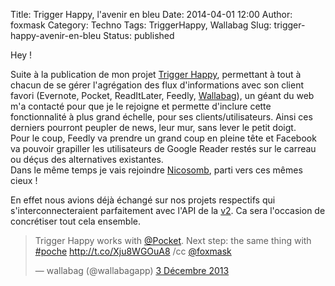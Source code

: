 Title: Trigger Happy, l'avenir en bleu
Date: 2014-04-01 12:00
Author: foxmask
Category: Techno
Tags: TriggerHappy, Wallabag
Slug: trigger-happy-avenir-en-bleu
Status: published

Hey !

Suite à la publication de mon projet [Trigger
Happy](https://github.com/foxmask/django-th), permettant à tout à chacun
de se gérer l'agrégation des flux d'informations avec son client favori
(Evernote, Pocket, ReadItLater, Feedly,
[Wallabag](https://github.com/wallabag)), un géant du web m'a contacté
pour que je le rejoigne et permette d'inclure cette fonctionnalité à
plus grand échelle, pour ses clients/utilisateurs. Ainsi ces derniers
pourront peupler de news, leur mur, sans lever le petit doigt.  
Pour le coup, Feedly va prendre un grand coup en pleine tête et
Facebook va pouvoir grapiller les utilisateurs de Google Reader restés
sur le carreau ou déçus des alternatives existantes.  
Dans le même temps je vais rejoindre
[Nicosomb](https://www.wallabag.org/2014/04/01/wallabag-integrates-facebook/),
parti vers ces mêmes cieux !

En effet nous avions déjà échangé sur nos projets respectifs qui
s'interconnecteraient parfaitement avec l'API de la
[v2](https://github.com/wallabag/wallabag/issues/414). Ca sera
l'occasion de concrétiser tout cela ensemble.

> Trigger Happy works with [@Pocket](https://twitter.com/Pocket). Next
> step: the same thing with
> [\#poche](https://twitter.com/search?q=%23poche&src=hash)
> <http://t.co/Xju8WGOuA8> /cc [@foxmask](https://twitter.com/foxmask)
>
> — wallabag (@wallabagapp) [3 Décembre
> 2013](https://twitter.com/wallabagapp/statuses/407813599646580738)

<p>
<script async src="//platform.twitter.com/widgets.js" charset="utf-8"></script>
</p>

